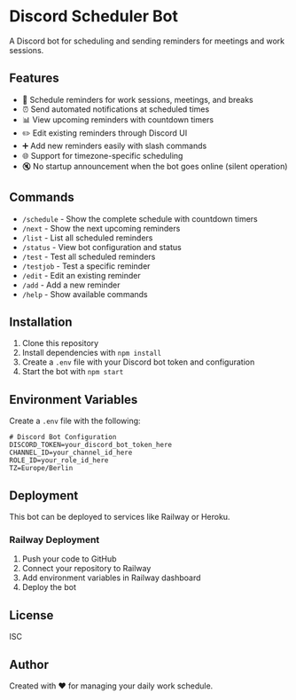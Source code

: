 # Discord Scheduler Bot

A Discord bot for scheduling and sending reminders for meetings and work sessions.

## Features

- 📅 Schedule reminders for work sessions, meetings, and breaks
- ⏰ Send automated notifications at scheduled times
- 📊 View upcoming reminders with countdown timers
- ✏️ Edit existing reminders through Discord UI
- ➕ Add new reminders easily with slash commands
- 🌐 Support for timezone-specific scheduling
- 🔇 No startup announcement when the bot goes online (silent operation)

## Commands

- `/schedule` - Show the complete schedule with countdown timers
- `/next` - Show the next upcoming reminders
- `/list` - List all scheduled reminders
- `/status` - View bot configuration and status
- `/test` - Test all scheduled reminders
- `/testjob` - Test a specific reminder
- `/edit` - Edit an existing reminder
- `/add` - Add a new reminder
- `/help` - Show available commands

## Installation

1. Clone this repository
2. Install dependencies with `npm install`
3. Create a `.env` file with your Discord bot token and configuration
4. Start the bot with `npm start`

## Environment Variables

Create a `.env` file with the following:

```
# Discord Bot Configuration
DISCORD_TOKEN=your_discord_bot_token_here
CHANNEL_ID=your_channel_id_here
ROLE_ID=your_role_id_here
TZ=Europe/Berlin
```

## Deployment

This bot can be deployed to services like Railway or Heroku.

### Railway Deployment

1. Push your code to GitHub
2. Connect your repository to Railway
3. Add environment variables in Railway dashboard
4. Deploy the bot

## License

ISC

## Author

Created with ❤️ for managing your daily work schedule. 